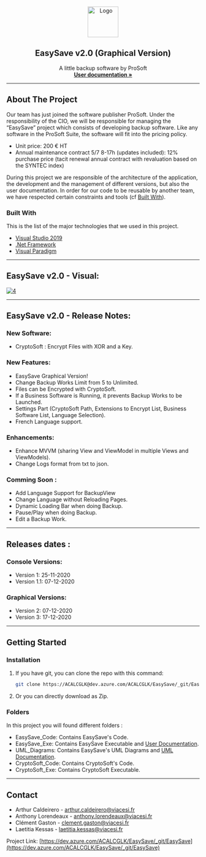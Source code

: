 <br />
<p align="center">
  <a href="https://dev.azure.com/ACALCGLK/EasySave/_git/EasySave?path=%2F&version=GBmaster">
    <img src="https://www.flaticon.com/svg/static/icons/svg/3790/3790894.svg" alt="Logo" width="80" height="80">
  </a>

  <h2 align="center">EasySave v2.0 (Graphical Version)</h2>

  <p align="center">
    A little backup software by ProSoft
    <br />
    <a href="https://dev.azure.com/ACALCGLK/_git/EasySave?path=%2FEasySave_Exe%2FUSERDOC.md"><strong>User documentation »</strong></a>
    <br />
  </p>
</p>

---

## About The Project

Our team has just joined the software publisher ProSoft.
Under the responsibility of the CIO, we will be responsible for managing the “EasySave” project which consists of developing backup software.
Like any software in the ProSoft Suite, the software will fit into the pricing policy.
* Unit price: 200 € HT
* Annual maintenance contract 5/7 8-17h (updates included): 12% purchase price (tacit renewal annual contract with revaluation based on the SYNTEC index)

During this project we are responsible of the architecture of the application, the development and the management of different versions, but also the user documentation.
In order for our code to be reusable by another team, we have respected certain constraints and tools (cf <a href="#built-with">Built With</a>).

### Built With

This is the list of the major technologies that we used in this project.

* [Visual Studio 2019](https://visualstudio.microsoft.com/fr/downloads/)
* [.Net Framework](https://docs.microsoft.com/fr-fr/dotnet/)
* [Visual Paradigm](https://online.visual-paradigm.com/fr/)

---

## EasySave v2.0 - Visual:

<a href="https://ibb.co/FDkvDjJ"><img src="https://i.ibb.co/x7Kv7RG/4.png" alt="4" border="0"></a>

---

## EasySave v2.0 - Release Notes:

### New Software:
* CryptoSoft : Encrypt Files with XOR and a Key.

### New Features: 
* EasySave Graphical Version!
* Change Backup Works Limit from 5 to Unlimited.
* Files can be Encrypted with CryptoSoft.
* If a Business Software is Running, it prevents Backup Works to be Launched.
* Settings Part (CryptoSoft Path, Extensions to Encrypt List, Business Software List, Language Selection).
* French Language support.

### Enhancements:
* Enhance MVVM (sharing View and ViewModel in multiple Views and ViewModels).
* Change Logs format from txt to json.

### Comming Soon :
* Add Language Support for BackupView
* Change Language without Reloading Pages.
* Dynamic Loading Bar when doing Backup.
* Pause/Play when doing Backup.
* Edit a Backup Work.

---

## Releases dates : 
### Console Versions:
* Version 1: 25-11-2020
* Version 1.1: 07-12-2020

### Graphical Versions:
* Version 2: 07-12-2020
* Version 3: 17-12-2020

---

## Getting Started

### Installation

1. If you have git, you can clone the repo with this command:
   ```sh
   git clone https://ACALCGLK@dev.azure.com/ACALCGLK/EasySave/_git/EasySave
   ```
2. Or you can directly download as Zip.

### Folders
In this project you will found different folders :
* EasySave_Code: Contains EasySave's Code.
* EasySave_Exe: Contains EasySave Executable and [User Documentation](https://dev.azure.com/ACALCGLK/_git/EasySave?path=%2FEasySave_Exe%2FUSERDOC.md).
* UML_Diagrams: Contains EasySave's UML Diagrams and [UML Documentation](https://dev.azure.com/ACALCGLK/_git/EasySave?path=%2FUML_Diagrams%2FUMLDOC.md).
* CryptoSoft_Code: Contains CryptoSoft's Code.
* CryptoSoft_Exe: Contains CryptoSoft Executable.


---

## Contact

* Arthur Caldeirero - arthur.caldeirero@viacesi.fr
* Anthony Lorendeaux - anthony.lorendeaux@viacesi.fr
* Clément Gaston - clement.gaston@viacesi.fr
* Laetitia Kessas - laetitia.kessas@viacesi.fr

Project Link: [https://dev.azure.com/ACALCGLK/EasySave/_git/EasySave](https://dev.azure.com/ACALCGLK/EasySave/_git/EasySave)
